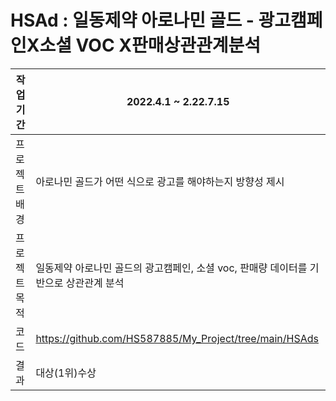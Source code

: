 # HSAd : 일동제약 아로나민 골드 - 광고캠페인X소셜 VOC X판매상관관계분석

| 작업기간 | 2022.4.1 ~ 2.22.7.15 |
| --- | --- |
| 프로젝트 배경 | 아로나민 골드가 어떤 식으로 광고를 해야하는지 방향성 제시 |
| 프로젝트 목적 | 일동제약 아로나민 골드의 광고캠페인, 소셜 voc, 판매량 데이터를 기반으로 상관관계 분석 |
| 코드 | https://github.com/HS587885/My_Project/tree/main/HSAds |
| 결과 | 대상(1위)수상 |
